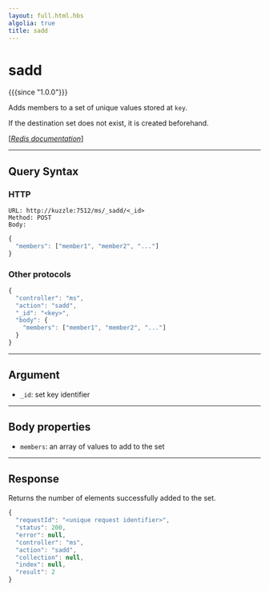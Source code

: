 ```yaml
---
layout: full.html.hbs
algolia: true
title: sadd
---
```


# sadd

{{{since "1.0.0"}}}

Adds members to a set of unique values stored at `key`. 

If the destination set does not exist, it is created beforehand.

[[_Redis documentation_]](https://redis.io/commands/sadd)

---

## Query Syntax

### HTTP

```http
URL: http://kuzzle:7512/ms/_sadd/<_id>
Method: POST  
Body:
```

```js
{
  "members": ["member1", "member2", "..."]
}
```

### Other protocols

```js
{
  "controller": "ms",
  "action": "sadd",
  "_id": "<key>",
  "body": {
    "members": ["member1", "member2", "..."]
  }
}
```

---

## Argument

* `_id`: set key identifier

---

## Body properties

* `members`: an array of values to add to the set

---

## Response

Returns the number of elements successfully added to the set.

```javascript
{
  "requestId": "<unique request identifier>",
  "status": 200,
  "error": null,
  "controller": "ms",
  "action": "sadd",
  "collection": null,
  "index": null,
  "result": 2
}
```
